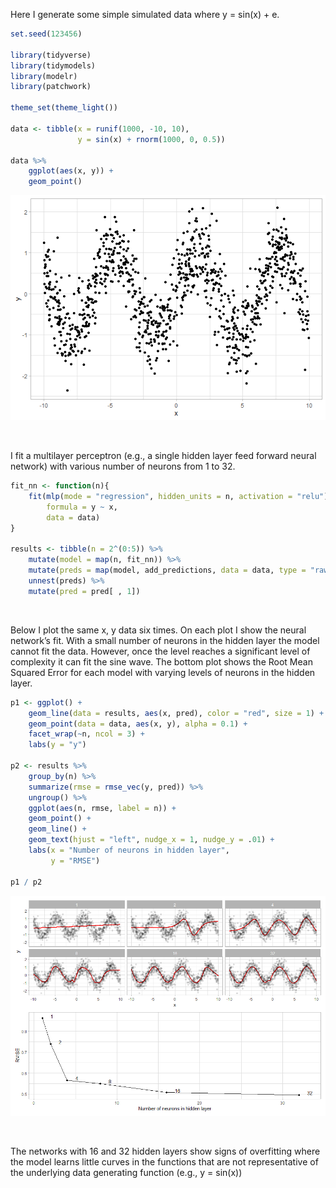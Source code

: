 Here I generate some simple simulated data where y = sin(x) + e.

``` r
set.seed(123456)

library(tidyverse)
library(tidymodels)
library(modelr)
library(patchwork)

theme_set(theme_light())

data <- tibble(x = runif(1000, -10, 10),
               y = sin(x) + rnorm(1000, 0, 0.5))

data %>%
    ggplot(aes(x, y)) +
    geom_point()
```

![](README_files/figure-markdown_github/unnamed-chunk-1-1.png)

<br />

I fit a multilayer perceptron (e.g., a single hidden layer feed forward
neural network) with various number of neurons from 1 to 32.

``` r
fit_nn <- function(n){
    fit(mlp(mode = "regression", hidden_units = n, activation = "relu"),
        formula = y ~ x,
        data = data)
}

results <- tibble(n = 2^(0:5)) %>%
    mutate(model = map(n, fit_nn)) %>%
    mutate(preds = map(model, add_predictions, data = data, type = "raw")) %>%
    unnest(preds) %>%
    mutate(pred = pred[ , 1])
```

<br />

Below I plot the same x, y data six times. On each plot I show the
neural network’s fit. With a small number of neurons in the hidden layer
the model cannot fit the data. However, once the level reaches a
significant level of complexity it can fit the sine wave. The bottom
plot shows the Root Mean Squared Error for each model with varying
levels of neurons in the hidden layer.

``` r
p1 <- ggplot() +
    geom_line(data = results, aes(x, pred), color = "red", size = 1) +
    geom_point(data = data, aes(x, y), alpha = 0.1) +
    facet_wrap(~n, ncol = 3) +
    labs(y = "y")

p2 <- results %>%
    group_by(n) %>%
    summarize(rmse = rmse_vec(y, pred)) %>%
    ungroup() %>%
    ggplot(aes(n, rmse, label = n)) +
    geom_point() +
    geom_line() +
    geom_text(hjust = "left", nudge_x = 1, nudge_y = .01) +
    labs(x = "Number of neurons in hidden layer",
         y = "RMSE")

p1 / p2
```

![](README_files/figure-markdown_github/unnamed-chunk-3-1.png)

<br />

The networks with 16 and 32 hidden layers show signs of overfitting
where the model learns little curves in the functions that are not
representative of the underlying data generating function (e.g., y =
sin(x))

<br /> <br /> <br /> <br /> <br />
